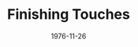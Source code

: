 ---
title: Finishing Touches
date: 1976-11-26
closing_date: 1976-12-11
layout: productions
playbill:
Theatre: Theatre Jacksonville
Venue: Little Theatre
cast:
- Kathy Cooper: Sabina Meyer
- Jeff Cooper: Don Wachholz
- Hughie Cooper: Anthony Mastroianni
- Kevin Cooper: Kevin Box
- Fred Witten: Joe Mullarkey
- Steve Cooper: Larry Peters
- Felicia Andrayson: Dee Dee Zahra
- Elsie Ketchum: Rhythm McCarthy
crew:
- Stage Manager: Laurie Kaden
- Lighting Technician: Barbara Stillson
- Sound Technician: Dale Stillson
- Set Construction:
  - Sharon Brown
  - Jack Dillon
  - Andre Ferreira
  - Marty Friedman
  - David Horne
  - Tom Heffernan
  - Pam Jackson
  - Glenn Jones
  - Laurie Kaden
  - Merry Merritt
  - Bonnie Patterson
  - Dale Stillson
  - Doug Thomas
  - Mary Ellen Wofford
- Properties:
  - Pam Jackson
  - Sharon Brown
- Costumes: Gert Berman
- Publicity: Madge Bruner
- Box Office:
  - Pat Mullarkey
  - Gert Berman
  - Ann Dubow
  - Pat Somers
  - Esta Tkac
  - Martha Wynne
orchestra:
---